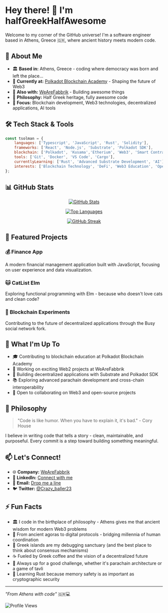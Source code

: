 # Hey there! 👋 I'm halfGreekHalfAwesome

Welcome to my corner of the GitHub universe! I'm a software engineer based in Athens, Greece 🇬🇷, where ancient history meets modern code.

## 🚀 About Me

- 🏛️ **Based in:** Athens, Greece - coding where democracy was born and left the place...
- 🔗 **Currently at:** [Polkadot Blockchain Academy](https://polkadot.academy) - Shaping the future of Web3
- 💼 **Also with:** [WeAreFabbrik](https://wearefabbrik.com) - Building awesome things
- 🌟 **Philosophy:** Half Greek heritage, fully awesome code
- 🎯 **Focus:** Blockchain development, Web3 technologies, decentralized applications, AI tools

## 🛠️ Tech Stack & Tools

```javascript
const tsolman = {
    languages: ['Typescript', 'JavaScript', 'Rust', 'Solidity'],
    frameworks: ['React', 'Node.js', 'Substrate', 'Polkadot SDK'],
    blockchain: ['Polkadot', 'Kusama','Etherium', 'Web3', 'Smart Contracts'],
    tools: ['Git', 'Docker', 'VS Code', 'Cargo'],
    currentlyLearning: ['Rust', 'Advanced Substrate Development', 'AI'],
    interests: ['Blockchain Technology', 'DeFi', 'Web3 Education', 'Open Source']
};
```

## 📊 GitHub Stats

<div align="center">

[![GitHub Stats](https://github-readme-stats.vercel.app/api?username=tsolman&show_icons=true&theme=tokyonight&hide_border=true&bg_color=0D1117)](https://github.com/tsolman)

[![Top Languages](https://github-readme-stats.vercel.app/api/top-langs/?username=tsolman&layout=compact&theme=tokyonight&hide_border=true&bg_color=0D1117)](https://github.com/tsolman)

[![GitHub Streak](https://streak-stats.demolab.com/?user=tsolman&theme=tokyonight&hide_border=true&background=0D1117)](https://github.com/tsolman)

<!-- Alternative options if the above don't work -->
<!-- 
![GitHub Activity Graph](https://github-readme-activity-graph.vercel.app/graph?username=tsolman&theme=tokyo-night&hide_border=true&bg_color=0D1117)

![Trophy](https://github-profile-trophy.vercel.app/?username=tsolman&theme=tokyonight&no-frame=true&no-bg=true&margin-w=4)
-->

</div>

## 🎯 Featured Projects

### 💰 Finance App
A modern financial management application built with JavaScript, focusing on user experience and data visualization.

### 🐱 CatList Elm
Exploring functional programming with Elm - because who doesn't love cats and clean code?

### 🔗 Blockchain Experiments
Contributing to the future of decentralized applications through the Busy social network fork.

## 🌱 What I'm Up To

- 🎓 Contributing to blockchain education at Polkadot Blockchain Academy
- 🔭 Working on exciting Web2 projects at WeAreFabbrik
- 🌟 Building decentralized applications with Substrate and Polkadot SDK
- 📚 Exploring advanced parachain development and cross-chain interoperability
- 🤝 Open to collaborating on Web3 and open-source projects

## 💭 Philosophy

> "Code is like humor. When you have to explain it, it's bad." - Cory House

I believe in writing code that tells a story - clean, maintainable, and purposeful. Every commit is a step toward building something meaningful.

## 📫 Let's Connect!

- 🌐 **Company:** [WeAreFabbrik](https://wearefabbrik.com)
- 💼 **LinkedIn:** [Connect with me](https://linkedin.com/in/ktsolakidis)
- 📧 **Email:** [Drop me a line](mailto:konstantinostsolakidis@gmail.com)
- 🐦 **Twitter:** [@Crazy_baller23](https://twitter.com/@Crazy_baller23)

## ⚡ Fun Facts

- 🏛️ I code in the birthplace of philosophy - Athens gives me that ancient wisdom for modern Web3 problems
- 🔗 From ancient agoras to digital protocols - bridging millennia of human coordination
- 🌊 Greek islands are my debugging sanctuary (and the best place to think about consensus mechanisms)
- ☕ Fueled by Greek coffee and the vision of a decentralized future
- 🎯 Always up for a good challenge, whether it's parachain architecture or a game of tavli
- 🦀 Learning Rust because memory safety is as important as cryptographic security

---

*"From Athens with code"* 🇬🇷💻

![Profile Views](https://komarev.com/ghpvc/?username=tsolman&color=brightgreen)